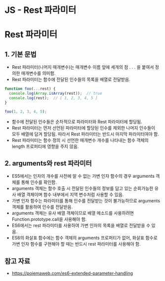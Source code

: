 # JS - Rest 파라미터

# Rest 파라미터

## 1. 기본 문법

- Rest 파라미터(나머지 매개변수)는 매개변수 이름 앞에 세개의 점 . . . 을 붙여서 정의한 매개변수를 의미함.
- Rest 파라미터는 함수에 전달된 인수들의 목록을 배열로 전달받음.

```jsx
function foo(...rest) {
  console.log(Array.isArray(rest));  // true
  console.log(rest);  // [ 1, 2, 3, 4, 5 ]
}

foo(1, 2, 3, 4, 5);
```

- 함수에 전달된 인수들은 순차적으로 파라미터와 Rest 파라미터에 할당됨.
- Rest 파라미터는 먼저 선언된 파라미터에 할당된 인수를 제외한 나머지 인수들이 모두 배열에 담겨 할당됨. 따라서 Rest 파라미터는 반드시 마지막 파라미터여야 함.
- Rest 파라미터는 함수 정의 시 선언한 매개변수 개수를 나타내는 함수 객체의 length 프로퍼티에 영향을 주지 않음.

## 2. arguments와 rest 파라미터

- ES5에서는 인자의 개수를 사전에 알 수 없는 가변 인자 함수의 경우 arguments 객체를 통해 인수를 확인함.
- arguments 객체는 함수 호출 시 전달된 인수들의 정보를 담고 있는 순회가능한 유사 배열 객체이며 함수 내부에서 지역 변수처럼 사용할 수 있음.
- 가변 인자 함수는 파라미터를 통해 인수를 전달받는 것이 불가능하므로 arguments 객체를 활용하여 인수를 전달받음.
- arguments 객체는 유사 배열 객체이므로 배열 메소드를 사용하려면 Function.prototype.call을 사용해야 함.
- ES6에서는 rest 파라미터를 사용하여 가변 인자의 목록을 배열로 전달받을 수 있음.
- ES6의 화살표 함수에는 함수 객체의 arguments 프로퍼티가 없어, 화살표 함수로 가변 인자 함수를 구현해야 할 때는 반드시 rest 파라미터를 사용해야 함.

## 참고 자료

- https://poiemaweb.com/es6-extended-parameter-handling